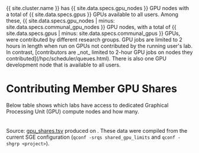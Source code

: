 <div class="alert alert-info" role="alert" markdown="1">
{{ site.cluster.name }} has {{ site.data.specs.gpu_nodes }} GPU nodes with a total of {{ site.data.specs.gpus }} GPUs available to all users. Among these, {{ site.data.specs.gpu_nodes | minus: site.data.specs.communal_gpu_nodes }} GPU nodes, with a total of {{ site.data.specs.gpus | minus: site.data.specs.communal_gpus }} GPUs, were contributed by different research groups. GPU jobs are limited to 2 hours in length when run on GPUs not contributed by the running user's lab.  In contrast, [contributors are _not_ limited to 2-hour GPU jobs on nodes they contributed](/hpc/scheduler/queues.html).
There is also one GPU development node that is available to all users.
</div>

# Contributing Member GPU Shares

Below table shows which labs have access to dedicated Graphical Processing Unit (GPU) compute nodes and how many.


<script src="https://d3js.org/d3.v3.min.js"><!-- ~150 kB --></script>
<script src="https://cdn.datatables.net/1.10.16/js/jquery.dataTables.min.js"><!-- ~80 kB --></script>
<script src="https://cdn.datatables.net/1.10.16/js/dataTables.bootstrap.min.js"><!-- 2 kB --></script>

<table id="hosttable">
</table>

<!-- markdownlint-disable-file MD011 -->
<script type="text/javascript" charset="utf-8">
d3.text("/hpc/assets/data/gpu_shares.tsv", "text/csv", function(host_table) {
  // extract date from header comments
  var timestamp = host_table.match(/^[#] Created on: [^\r\n]*[\r\n]+/mg, '')[0];
  timestamp = timestamp.replace(/^[#] Created on: /g, '');
  timestamp = timestamp.replace(/ [^ ]+/g, ''); // keep only the date
  timestamp = timestamp.trim();
  d3.select("#compute-shares-timestamp").text(timestamp);
  
  // drop header comments
  host_table = host_table.replace(/^[#][^\r\n]*[\r\n]+/mg, '');
  host_table = d3.tsv.parse(host_table);

  var table = d3.select("#hosttable");
  var thead, tbody, tfoot, tr, td, td_status;
  var value, value2;
  var nodes_total = 0;
  
  /* For each row */
  var nentries = 0;
  host_table.forEach(function(row0) {
    var row = [row0["project"], row0["nbr_of_hosts"], row0["hosts"]];

    if (nentries == 0) {
      tr = table.append("thead").append("tr");
      tr.append("th").text("Lab Group");
      tr.append("th").text("Number of GPU Nodes");
      tr.append("th").text("GPU Nodes");
      tbody = table.append("tbody");
    }

    tr = tbody.append("tr");
    for (key in row) td = tr.append("td").text(row[key]);
    nodes_total += parseInt(row[1]);

    nentries += 1;
  });

  tr = table.append("tfoot").append("tr");
  tr.append("td").text("Total");
  tr.append("td").text(nodes_total + " nodes");
  tr.append("td");

  $(document).ready(function() {
    $('#hosttable').DataTable({
      "pageLength": 50,
      "order": [[ 0, "desc" ]]
    });
  });
});
</script>

Source: [gpu_shares.tsv](/hpc/assets/data/gpu_shares.tsv) produced on <span id="compute-shares-timestamp"></span>.  These data were compiled from the current SGE configuration (`qconf -srqs shared_gpu_limits` and `qconf -shgrp <project>`).

<style>
table {
  margin-top: 2ex;
  margin-bottom: 2ex;
}
tfoot {
  border-top: 2px solid #000;
  font-weight: bold;
}
ttr:last-child { border-top: 2px solid #000; }
</style>
